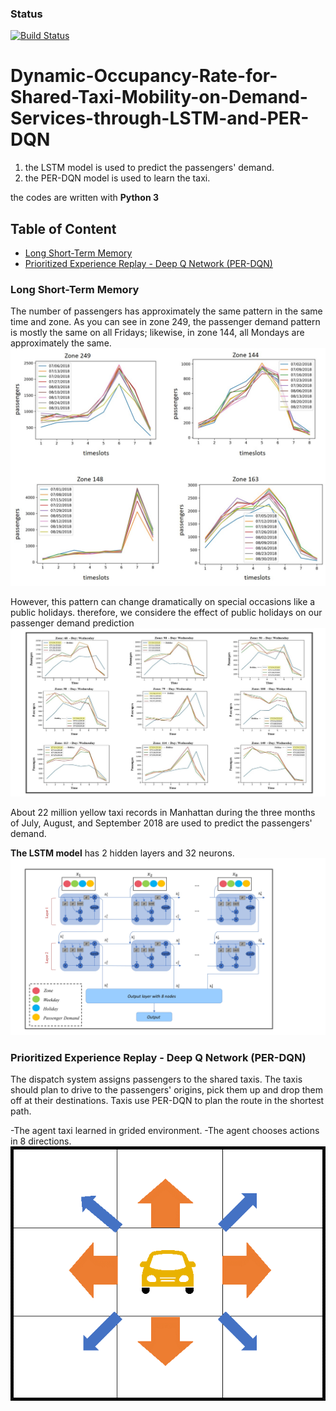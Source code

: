 ### Status
[![Build Status](https://travis-ci.org/simkimsia/UtilityBehaviors.png)](https://travis-ci.org/simkimsia/UtilityBehaviors)

# Dynamic-Occupancy-Rate-for-Shared-Taxi-Mobility-on-Demand-Services-through-LSTM-and-PER-DQN
1. the LSTM model is used to predict the passengers' demand.
2. the PER-DQN model is used to learn the taxi.

the codes are written with **Python 3**

## Table of Content
- [Long Short-Term Memory](#LSTM)
- [Prioritized Experience Replay - Deep Q Network (PER-DQN)](#PER-DQN)

### <a name="LSTM"></a>Long Short-Term Memory

The number of passengers has approximately the same pattern in the same time and zone. As you can see in zone 249, the passenger demand pattern is mostly the same on all Fridays; likewise, in zone 144, all Mondays are approximately the same.
![My Image](LSTM/passengerDemandPattern.jpg)

However, this pattern can change dramatically on special occasions like a public holidays. therefore, we considere the effect of public holidays on our passenger demand prediction
![My Image](LSTM/holidayEffect.jpg)

About 22 million yellow taxi records in Manhattan during the three months of July, August, and September 2018 are used to predict the passengers' demand.

**The LSTM model** has 2 hidden layers and 32 neurons.
![My Image](LSTM/lstm.jpg)

### <a name="PER-DQN"></a>Prioritized Experience Replay - Deep Q Network (PER-DQN)
The dispatch system assigns passengers to the shared taxis. The taxis should plan to drive to the passengers' origins, pick them up and drop them off at their destinations. Taxis use PER-DQN to plan the route in the shortest path.

-The agent taxi learned in grided environment.
-The agent chooses actions in 8 directions.
![My Image](LSTM/actions.png)




